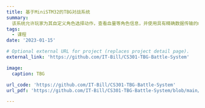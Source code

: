 ```yaml
---
title: 基于MiniSTM32的TBG对战系统
summary: 
  该系统允许玩家为其自定义角色选择动作，查看血量等角色信息，并使用具有精确数据传输的miniSTM32板进行实时多人游戏。
tags:
  - 课程
date: '2023-01-15'

# Optional external URL for project (replaces project detail page).
external_link: 'https://github.com/IT-Bill/CS301-TBG-Battle-System'

image:
  caption: TBG

url_code: 'https://github.com/IT-Bill/CS301-TBG-Battle-System'
url_pdf: 'https://github.com/IT-Bill/CS301-TBG-Battle-System/blob/main/report.pdf'

---
```

